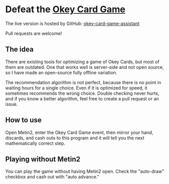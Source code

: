 # Defeat the [Okey Card Game](https://en-wiki.metin2.gameforge.com/index.php/Okey_Card_Game)

The live version is hosted by GitHub: [okey-card-game-assistant](https://thayol.github.io/okey-card-game-assistant/)

Pull requests are welcome!

## The idea

There are existing tools for optimizing a game of Okey Cards, but most of them are outdated. 
One that works well is server-side and not open source, so I have made an open-source fully offline variation. 

The recommendation algorithm is not perfect, because there is no point in waiting hours for a single choice. 
Even if it is optimized for speed, it sometimes recommends the wrong choice. Double checking never hurts, 
and if you know a better algorithm, feel free to create a pull request or an issue.

## How to use

Open Metin2, enter the Okey Card Game event, then mirror your hand, discards, and cash outs to this program and it will tell you the next mathematically correct step.

## Playing without Metin2

You can play the game without having Metin2 open. Check the "auto-draw" checkbox and cash out with "auto advance."